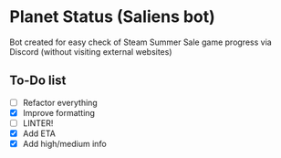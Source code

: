 # Planet Status (Saliens bot)

Bot created for easy check of Steam Summer Sale game progress via Discord (without visiting external websites)

## To-Do list

- [ ] Refactor everything
- [x] Improve formatting
- [ ] LINTER!
- [x] Add ETA
- [x] Add high/medium info